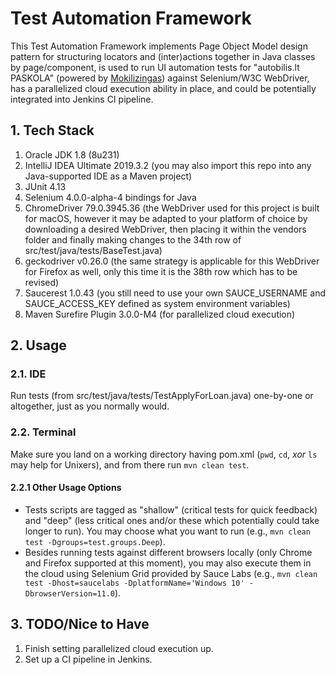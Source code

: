# Test Automation Framework
This Test Automation Framework implements Page Object Model design pattern for structuring locators and (inter)actions together in Java classes by page/component, is used to run UI automation tests for "autobilis.lt PASKOLA" (powered by [Mokilizingas](https://www.mokilizingas.lt/paskola/paskola-automobiliui "Paskola auto(mo)biliui")) against Selenium/W3C WebDriver, has a parallelized cloud execution ability in place, and could be potentially integrated into Jenkins CI pipeline.

## 1. Tech Stack
1. Oracle JDK 1.8 (8u231)
2. IntelliJ IDEA Ultimate 2019.3.2 (you may also import this repo into any Java-supported IDE as a Maven project)
3. JUnit 4.13
4. Selenium 4.0.0-alpha-4 bindings for Java
5. ChromeDriver 79.0.3945.36 (the WebDriver used for this project is built for macOS, however it may be adapted to your platform of choice by downloading a desired WebDriver, then placing it within the vendors folder and finally making changes to the 34th row of src/test/java/tests/BaseTest.java)
6. geckodriver v0.26.0 (the same strategy is applicable for this WebDriver for Firefox as well, only this time it is the 38th row which has to be revised)
5. Saucerest 1.0.43 (you still need to use your own SAUCE_USERNAME and SAUCE_ACCESS_KEY defined as system environment variables)
6. Maven Surefire Plugin 3.0.0-M4 (for parallelized cloud execution)

## 2. Usage

### 2.1. IDE
Run tests (from src/test/java/tests/TestApplyForLoan.java) one-by-one or altogether, just as you normally would.

### 2.2. Terminal
Make sure you land on a working directory having pom.xml (`pwd`, `cd`, _xor_ `ls` may help for Unixers), and from there run `mvn clean test`.

#### 2.2.1 Other Usage Options
* Tests scripts are tagged as "shallow" (critical tests for quick feedback) and "deep" (less critical ones and/or these which potentially could take longer to run). You may choose what you want to run (e.g., `mvn clean test -Dgroups=test.groups.Deep`).
* Besides running tests against different browsers locally (only Chrome and Firefox supported at this moment), you may also execute them in the cloud using Selenium Grid provided by Sauce Labs (e.g., `mvn clean test -Dhost=saucelabs -DplatformName='Windows 10' -DbrowserVersion=11.0`).

## 3. TODO/Nice to Have
1. Finish setting parallelized cloud execution up.
2. Set up a CI pipeline in Jenkins.

